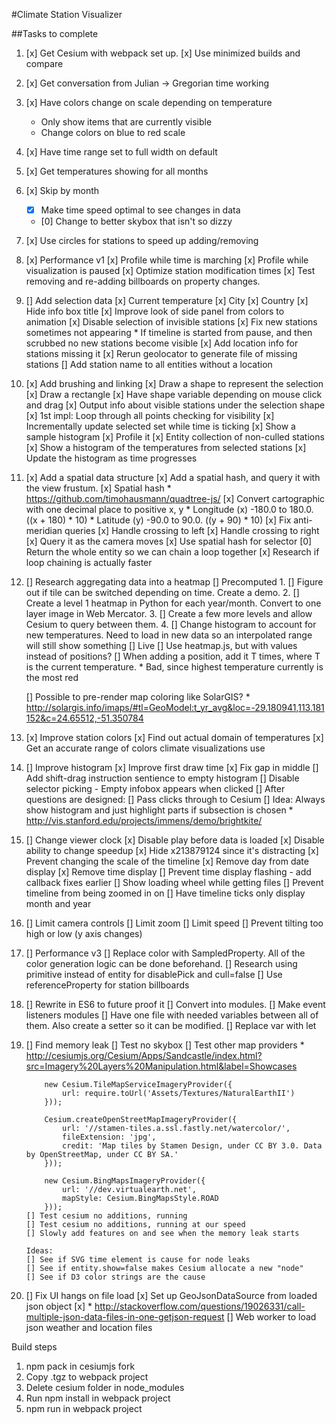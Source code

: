 #Climate Station Visualizer

##Tasks to complete
1) [x] Get Cesium with webpack set up.
      [x] Use minimized builds and compare
2) [x] Get conversation from Julian -> Gregorian time working
3) [x] Have colors change on scale depending on temperature
      * Only show items that are currently visible
      * Change colors on blue to red scale
4) [x] Have time range set to full width on default
5) [x] Get temperatures showing for all months
6) [x] Skip by month
      * [x] Make time speed optimal to see changes in data
      * [0] Change to better skybox that isn't so dizzy
7) [x] Use circles for stations to speed up adding/removing
8) [x] Performance v1
      [x] Profile while time is marching
      [x] Profile while visualization is paused
      [x] Optimize station modification times
      [x] Test removing and re-adding billboards on property changes.
9) [] Add selection data
      [x] Current temperature
      [x] City
      [x] Country
      [x] Hide info box title
      [x] Improve look of side panel from colors to animation
      [x] Disable selection of invisible stations
      [x] Fix new stations sometimes not appearing
         * If timeline is started from pause, and then scrubbed no new stations
            become visible
      [x] Add location info for stations missing it
         [x] Rerun geolocator to generate file of missing stations
       [] Add station name to all entities without a location
10) [x] Add brushing and linking
      [x] Draw a shape to represent the selection
         [x] Draw a rectangle
      [x] Have shape variable depending on mouse click and drag
      [x] Output info about visible stations under the selection shape
         [x] 1st impl: Loop through all points checking for visibility
         [x] Incrementally update selected set while time is ticking
         [x] Show a sample histogram
         [x] Profile it
         [x] Entity collection of non-culled stations
      [x] Show a histogram of the temperatures from selected stations
      [x] Update the histogram as time progresses
11) [x] Add a spatial data structure
       [x] Add a spatial hash, and query it with the view frustum.
       [x] Spatial hash
           * https://github.com/timohausmann/quadtree-js/
           [x] Convert cartographic with one decimal place to positive x, y
               * Longitude (x) -180.0 to 180.0. ((x + 180) * 10)
               * Latitude (y) -90.0 to 90.0.    ((y + 90) * 10)
           [x] Fix anti-meridian queries
              [x] Handle crossing to left
              [x] Handle crossing to right
       [x] Query it as the camera moves
       [x] Use spatial hash for selector
       [0] Return the whole entity so we can chain a loop together
          [x] Research if loop chaining is actually faster
12) [] Research aggregating data into a heatmap
       [] Precomputed
         1. [] Figure out if tile can be switched depending on time. Create a demo.
         2. [] Create a level 1 heatmap in Python for each year/month. Convert to one layer image in Web Mercator.
         3. [] Create a few more levels and allow Cesium to query between them.
         4. [] Change histogram to account for new temperatures. Need to load in new data so an interpolated range will still show something
       [] Live
         [] Use heatmap.js, but with values instead of positions?
            [] When adding a position, add it T times, where T is the current temperature.
               * Bad, since highest temperature currently is the most red

       [] Possible to pre-render map coloring like SolarGIS?
          * http://solargis.info/imaps/#tl=GeoModel:t_yr_avg&loc=-29.180941,113.181152&c=24.65512,-51.350784
13) [x] Improve station colors
        [x] Find out actual domain of temperatures
        [x] Get an accurate range of colors climate visualizations use
14) [] Improve histogram
        [x] Improve first draw time
        [x] Fix gap in middle
        [] Add shift-drag instruction sentience to empty histogram
        [] Disable selector picking - Empty infobox appears when clicked
        [] After questions are designed:
          [] Pass clicks through to Cesium
          [] Idea: Always show histogram and just highlight parts if subsection is chosen
              * http://vis.stanford.edu/projects/immens/demo/brightkite/
15) [] Change viewer clock
      [x] Disable play before data is loaded
      [x] Disable ability to change speedup
      [x] Hide x213879124 since it's distracting
      [x] Prevent changing the scale of the timeline
      [x] Remove day from date display
      [x] Remove time display
      [] Prevent time display flashing - add callback fixes earlier
      [] Show loading wheel while getting files
      [] Prevent timeline from being zoomed in on
      [] Have timeline ticks only display month and year
16) [] Limit camera controls
       [] Limit zoom
       [] Limit speed
       [] Prevent tilting too high or low (y axis changes)
17) [] Performance v3
       [] Replace color with SampledProperty. All of the color generation logic can be done beforehand.
       [] Research using primitive instead of entity for disablePick and cull=false
       [] Use referenceProperty for station billboards
18) [] Rewrite in ES6 to future proof it
       [] Convert into modules.
          [] Make event listeners modules
          [] Have one file with needed variables between all of them. Also create a setter so it can be modified.
       [] Replace var with let
19) [] Find memory leak
        [] Test no skybox
        [] Test other map providers
            * http://cesiumjs.org/Cesium/Apps/Sandcastle/index.html?src=Imagery%20Layers%20Manipulation.html&label=Showcases

            new Cesium.TileMapServiceImageryProvider({
                url: require.toUrl('Assets/Textures/NaturalEarthII')
            }));

            Cesium.createOpenStreetMapImageryProvider({
                url: '//stamen-tiles.a.ssl.fastly.net/watercolor/',
                fileExtension: 'jpg',
                credit: 'Map tiles by Stamen Design, under CC BY 3.0. Data by OpenStreetMap, under CC BY SA.'
            }));

            new Cesium.BingMapsImageryProvider({
                url: '//dev.virtualearth.net',
                mapStyle: Cesium.BingMapsStyle.ROAD
            }));
        [] Test cesium no additions, running
        [] Test cesium no additions, running at our speed
        [] Slowly add features on and see when the memory leak starts

        Ideas:
        [] See if SVG time element is cause for node leaks
        [] See if entity.show=false makes Cesium allocate a new "node"
        [] See if D3 color strings are the cause
20) [] Fix UI hangs on file load
      [x] Set up GeoJsonDataSource from loaded json object
      [x] * http://stackoverflow.com/questions/19026331/call-multiple-json-data-files-in-one-getjson-request
      [] Web worker to load json weather and location files

Build steps
1) npm pack in cesiumjs fork
2) Copy .tgz to webpack project
3) Delete cesium folder in node_modules
4) Run npm install in webpack project
5) npm run in webpack project
